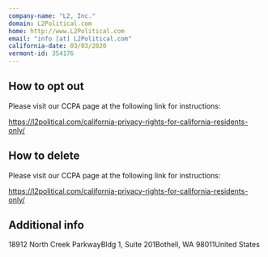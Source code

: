 ```yaml
---
company-name: "L2, Inc."
domain: L2Political.com
home: http://www.L2Political.com
email: "info [at] L2Political.com"
california-date: 03/03/2020
vermont-id: 354176
---
```

## How to opt out


Please visit our CCPA page at the following link for instructions:

https://l2political.com/california-privacy-rights-for-california-residents-only/

## How to delete


Please visit our CCPA page at the following link for instructions:

https://l2political.com/california-privacy-rights-for-california-residents-only/

## Additional info




18912 North Creek ParkwayBldg 1, Suite 201Bothell, WA 98011United States














